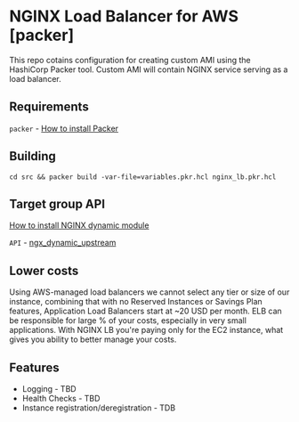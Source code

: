 # NGINX Load Balancer for AWS [packer]

This repo cotains configuration for creating custom AMI using the HashiCorp Packer tool.
Custom AMI will contain NGINX service serving as a load balancer.


## Requirements

`packer` - [How to install Packer](https://developer.hashicorp.com/packer/downloads)


## Building

```shell
cd src && packer build -var-file=variables.pkr.hcl nginx_lb.pkr.hcl 
```

## Target group API

[How to install NGINX dynamic module](https://www.youtube.com/watch?v=AsTDPRnBayI)

`API` - [ngx_dynamic_upstream](https://github.com/cubicdaiya/ngx_dynamic_upstream.git)

## Lower costs 

Using AWS-managed load balancers we cannot select any tier or size of our instance, combining that with no Reserved Instances or Savings Plan features, Application Load Balancers start at ~20 USD per month.
ELB can be responsible for large % of your costs, especially in very small applications. With NGINX LB you're paying only for the EC2 instance, what gives you ability to better manage your costs.

## Features

 - Logging - TBD
 - Health Checks - TBD
 - Instance registration/deregistration - TDB
 
